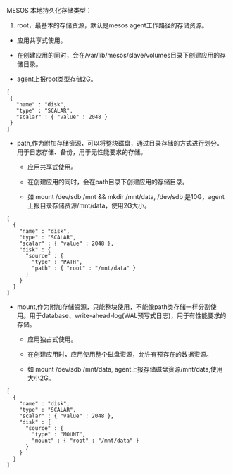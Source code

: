 MESOS 本地持久化存储类型：

1. root，最基本的存储资源，默认是mesos agent工作路径的存储资源。

  * 应用共享式使用。

  * 在创建应用的同时，会在/var/lib/mesos/slave/volumes目录下创建应用的存储目录。

  * agent上报root类型存储2G。
```
[
 {
   "name" : "disk",
   "type" : "SCALAR",
   "scalar" : { "value" : 2048 }
 }
]
```

* path,作为附加存储资源，可以将整块磁盘，通过目录存储的方式进行划分。用于日志存储、备份，用于无性能要求的存储。

  * 应用共享式使用。

  * 在创建应用的同时，会在path目录下创建应用的存储目录。

  * 如 mount /dev/sdb /mnt && mkdir /mnt/data, /dev/sdb 是10G，agent上报目录存储资源/mnt/data，使用2G大小。
```
[
  {
    "name" : "disk",
    "type" : "SCALAR",
    "scalar" : { "value" : 2048 },
    "disk" : {
      "source" : {
        "type" : "PATH",
        "path" : { "root" : "/mnt/data" }
      }
    }
  }
]
```

* mount,作为附加存储资源，只能整块使用，不能像path类存储一样分割使用。用于database、write-ahead-log(WAL预写式日志)，用于有性能要求的存储。

  * 应用独占式使用。

  * 在创建应用时，应用使用整个磁盘资源，允许有预存在的数据资源。

  * 如 mount /dev/sdb /mnt/data, agent上报存储磁盘资源/mnt/data,使用大小2G。
```
[
  {
    "name" : "disk",
    "type" : "SCALAR",
    "scalar" : { "value" : 2048 },
    "disk" : {
      "source" : {
        "type" : "MOUNT",
        "mount" : { "root" : "/mnt/data" }
      }
    }
  }
]
```
